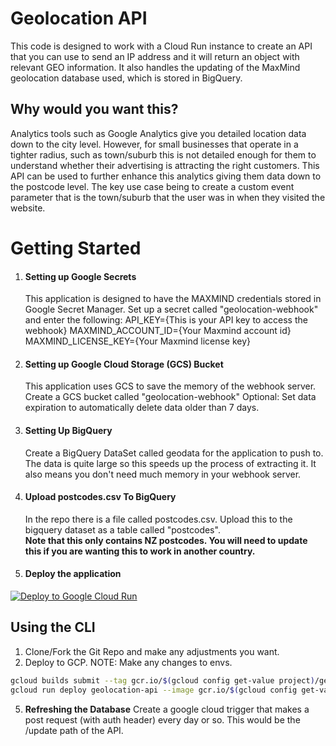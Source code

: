 # Geolocation API
This code is designed to work with a Cloud Run instance to create an API that you can use to send an IP address and it will return an object with relevant GEO information.  It also handles the updating of the MaxMind geolocation database used, which is stored in BigQuery.

## Why would you want this?
Analytics tools such as Google Analytics give you detailed location data down to the city level. However, for small businesses that operate in a tighter radius, such as town/suburb this is not detailed enough for them to understand whether their advertising is attracting the right customers.  This API can be used to further enhance this analytics giving them data down to the postcode level.  The key use case being to create a custom event parameter that is the town/suburb that the user was in when they visited the website. 

# Getting Started
1. #### Setting up Google Secrets
    This application is designed to have the MAXMIND credentials stored in Google Secret Manager.  Set up a secret called "geolocation-webhook" and enter the following:
    API_KEY={This is your API key to access the webhook}
    MAXMIND_ACCOUNT_ID={Your Maxmind account id}
    MAXMIND_LICENSE_KEY={Your Maxmind license key}

2. #### Setting up Google Cloud Storage (GCS) Bucket
    This application uses GCS to save the memory of the webhook server.  Create a GCS bucket called "geolocation-webhook"
    Optional: Set data expiration to automatically delete data older than 7 days.

3. #### Setting Up BigQuery
    Create a BigQuery DataSet called geodata for the application to push to. The data is quite large so this speeds up the process of extracting it.  It also means you don't need much memory in your webhook server.

4. #### Upload postcodes.csv To BigQuery
    In the repo there is a file called postcodes.csv.  Upload this to the bigquery dataset as a table called "postcodes".  
    **Note that this only contains NZ postcodes.  You will need to update this if you are wanting this to work in another country.** 

4. #### Deploy the application
[![Deploy to Google Cloud Run](https://deploy.cloud.run/button.svg)](https://deploy.cloud.run/?git_repo=https://github.com/jamesMorgan654/geolocation_api)

## Using the CLI
1. Clone/Fork the Git Repo and make any adjustments you want.
2. Deploy to GCP. NOTE: Make any changes to envs.
```bash
gcloud builds submit --tag gcr.io/$(gcloud config get-value project)/geolocation-api
gcloud run deploy geolocation-api --image gcr.io/$(gcloud config get-value project)/geolocation-api --platform managed --region us-central1 --allow-unauthenticated --port 8080 --memory 256Mi --cpu 0.25
```

5. **Refreshing the Database**
Create a google cloud trigger that makes a post request (with auth header) every day or so.  This would be the /update path of the API.